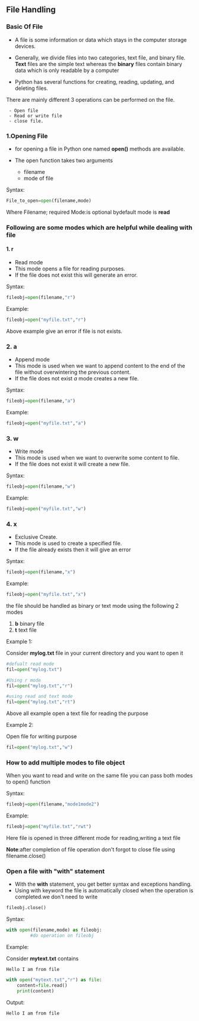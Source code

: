 ## File Handling
### Basic Of  File
- A file is some information or data which stays in the computer storage devices.
- Generally, we divide files into two categories, text file, and binary file. 
**Text** files are the simple text whereas the **binary** files contain binary data which is only readable by a computer

- Python has several functions for creating, reading, updating, and deleting files.

There are mainly different 3 operations can be performed on the file.
```
 - Open file
 - Read or write file
 - close file.
```

### 1.Opening File
- for opening a file in Python one named **open()** methods are available.

- The open function takes two arguments
  - filename
  - mode of file


Syntax:
```python
File_to_open=open(filename,mode)
```
Where 
Filename; required
Mode:is optional bydefault mode is **read**

### Following are some modes which are helpful while dealing with file

#### 1. r 
- Read mode
- This mode opens a file for reading purposes.
- If the file does not exist this will generate an error.

Syntax:
```python
fileobj=open(filename,"r")
```
Example:
```python
fileobj=open("myfile.txt","r")
```
Above example give an error if file is not exists.


### 2. a 
- Append mode
- This mode is used when we want to append content to the end of the file without overwintering the previous content.
- If the file does not exist *a* mode creates a new file.

Syntax:
```python
fileobj=open(filename,"a")
```
Example:
```python
fileobj=open("myfile.txt","a")
```

### 3. w
- Write mode 
- This mode is used when we want to overwrite some content to file.
- If the file does not exist it will create a new file.

Syntax:
```python
fileobj=open(filename,"w")
```

Example:
```python
fileobj=open("myfile.txt","w")
```

### 4. x 
- Exclusive Create.
- This mode is used to create a specified file.
- If the file already exists then it will give an error

Syntax:
```python
fileobj=open(filename,"x")
```

Example:
```python
fileobj=open("myfile.txt","x")
```

the file should be handled as binary or text mode using the following 2 modes

1. **b** binary file
2. **t** text file


Example 1:

Consider **mylog.txt** file in your current directory and you want to open it
```python
#defualt read mode
fil=open("mylog.txt")

#Using r mode
fil=open("mylog.txt","r")

#using read and text mode
fil=open("mylog.txt","rt")
```

Above all example open a text file for reading the purpose


Example 2:

Open file for writing purpose
```python
fil=open("mylog.txt","w")
```

### How to add multiple modes to file object

When you want to read and write on the same file you can pass both modes to open() function

Syntax:
```python
fileobj=open(filename,"mode1mode2")
```
Example:
```python
fileobj=open("myfile.txt","rwt")
```
Here file is opened in three different mode for reading,writing a text file

**Note**:after completion of file operation don't forgot to close file using 
filename.close()

### Open a file with "with" statement

- With the **with** statement, you get better syntax and exceptions handling.
- Using with keyword the file is automatically closed when the operation is completed.we don't need to write 
```python
fileobj.close()
```
Syntax:
```python
with open(filename,mode) as fileobj:
         #do operation on fileobj
```

Example:

Consider **mytext.txt** contains
```
Hello I am from file
```
```python
with open("mytext.txt","r") as file:
    content=file.read()
    print(content)
```
Output:
```
Hello I am from file
```
